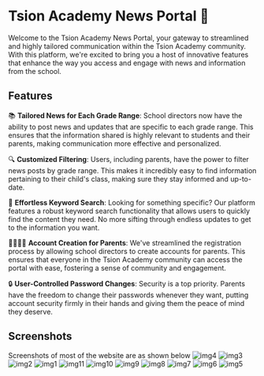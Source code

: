# Tsion Academy News Portal 🚀

Welcome to the Tsion Academy News Portal, your gateway to streamlined and highly tailored communication within the Tsion Academy community. With this platform, we're excited to bring you a host of innovative features that enhance the way you access and engage with news and information from the school.

## Features

📚 **Tailored News for Each Grade Range**: School directors now have the ability to post news and updates that are specific to each grade range. This ensures that the information shared is highly relevant to students and their parents, making communication more effective and personalized.

🔍 **Customized Filtering**: Users, including parents, have the power to filter news posts by grade range. This makes it incredibly easy to find information pertaining to their child's class, making sure they stay informed and up-to-date.

🔎 **Effortless Keyword Search**: Looking for something specific? Our platform features a robust keyword search functionality that allows users to quickly find the content they need. No more sifting through endless updates to get to the information you want.

👨‍👩‍👧‍👦 **Account Creation for Parents**: We've streamlined the registration process by allowing school directors to create accounts for parents. This ensures that everyone in the Tsion Academy community can access the portal with ease, fostering a sense of community and engagement.

🔒 **User-Controlled Password Changes**: Security is a top priority. Parents have the freedom to change their passwords whenever they want, putting account security firmly in their hands and giving them the peace of mind they deserve.

## Screenshots
Screenshots of most of the website are as shown below
![img4](https://github.com/Dagimassefa/Tsion-Academy-Website/assets/94830418/e9946591-42ce-4a54-b936-3fcb197c56bf)
![img3](https://github.com/Dagimassefa/Tsion-Academy-Website/assets/94830418/3394499d-533a-4b06-a7aa-ef3239179d38)
![img2](https://github.com/Dagimassefa/Tsion-Academy-Website/assets/94830418/21dd761a-a237-4382-84ce-0bc67e66db02)
![img1](https://github.com/Dagimassefa/Tsion-Academy-Website/assets/94830418/7e9402cd-8b5f-466d-9048-8590bb8533aa)
![img11](https://github.com/Dagimassefa/Tsion-Academy-Website/assets/94830418/5aaf1de3-2410-4a38-8e4d-0d6b09d57fe1)
![img10](https://github.com/Dagimassefa/Tsion-Academy-Website/assets/94830418/a4f4605a-58fa-4cbe-a5e5-86d947932043)
![img9](https://github.com/Dagimassefa/Tsion-Academy-Website/assets/94830418/252ba25a-6eba-441e-8402-3aa1f99a1ae0)
![img8](https://github.com/Dagimassefa/Tsion-Academy-Website/assets/94830418/77a6d5ef-1f83-4cc0-9b86-fce730324726)
![img7](https://github.com/Dagimassefa/Tsion-Academy-Website/assets/94830418/f688bb32-f5fe-4b49-aaff-2e36d188282e)
![img6](https://github.com/Dagimassefa/Tsion-Academy-Website/assets/94830418/6e6be355-6f0f-4b1a-bcd8-04563ebc07d9)
![img5](https://github.com/Dagimassefa/Tsion-Academy-Website/assets/94830418/54e14f0d-96d1-48f5-b585-d1bd2e8f21af)
